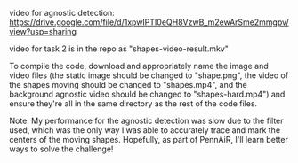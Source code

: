 video for agnostic detection:
https://drive.google.com/file/d/1xpwIPTI0eQH8VzwB_m2ewArSme2mmgpv/view?usp=sharing

video for task 2 is in the repo as "shapes-video-result.mkv"

To compile the code, download and appropriately name the image and video files (the static image should be changed to "shape.png", the video of the shapes moving should be changed to "shapes.mp4", and the background agnostic video should be changed to "shapes-hard.mp4") and ensure they're all in the same directory as the rest of the code files.

Note: My performance for the agnostic detection was slow due to the filter used, which was the only way I was able to accurately trace and mark the centers of the moving shapes. Hopefully, as part of PennAiR, I'll learn better ways to solve the challenge!
